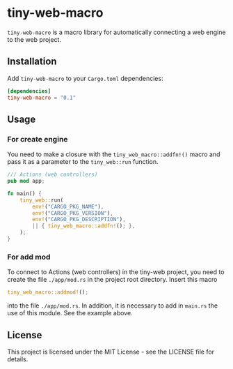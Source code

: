 # tiny-web-macro

`tiny-web-macro` is a macro library for automatically connecting a web engine to the web project.

## Installation

Add `tiny-web-macro` to your `Cargo.toml` dependencies:

```toml
[dependencies]
tiny-web-macro = "0.1"
```

## Usage

### For create engine

You need to make a closure with the `tiny_web_macro::addfn!()` macro and pass it as a parameter to the `tiny_web::run` function.

```rust
/// Actions (web controllers)
pub mod app;

fn main() {
    tiny_web::run(
        env!("CARGO_PKG_NAME"),
        env!("CARGO_PKG_VERSION"),
        env!("CARGO_PKG_DESCRIPTION"),
        || { tiny_web_macro::addfn!(); },
    );
}
```

### For add mod

To connect to Actions (web controllers) in the tiny-web project, you need to create the file `./app/mod.rs` in the project root directory. Insert this macro

```rust
tiny_web_macro::addmod!();
```

into the file `./app/mod.rs`. In addition, it is necessary to add in `main.rs` the use of this module. See the example above.

## License

This project is licensed under the MIT License - see the LICENSE file for details.